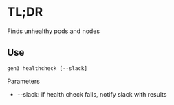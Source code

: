 # TL;DR

Finds unhealthy pods and nodes

## Use
```
gen3 healthcheck [--slack]
```
Parameters
  - --slack: if health check fails, notify slack with results